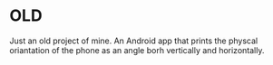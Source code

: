 # OLD

Just an old project of mine. An Android app that prints the physcal oriantation of the phone as an angle borh vertically and horizontally.
